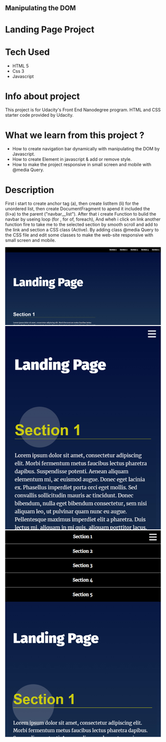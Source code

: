 ## Manipulating the DOM

# Landing Page Project

# Tech Used

- HTML 5
- Css 3
- Javascript

# Info about project

This project is for Udacity's Front End Nanodegree program. HTML and CSS starter code provided by Udacity.

# What we learn from this project ?

- How to create navigation bar dynamically with manipulating the DOM by Javascript.
- How to create Element in javascript & add or remove style.
- How to make the project responsive in small screen and mobile with @media Query.

# Description

First i start to create anchor tag (a), then create listItem (li) for the unordered list, then create DocumentFragment to apend it included the (li>a)
to the parent ("navbar\_\_list").
After that i create Function to bulid the navbar
by useing loop (for , for of, foreach),
And wheh i click on link another function fire to take me to the selected section by smooth scroll and add to the link and section a CSS class (Active).
By adding class @media Query to the CSS file and edit some classes to make the web-site responsive with small screen and mobile.

<img src="./images/landing page.jpg">

<img src="./images/landing page-mobile.jpg">

<img src="./images/landing page-mobile-menu.jpg">
